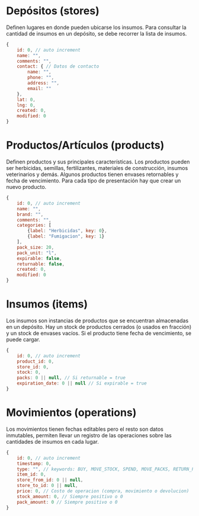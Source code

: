 # Depósitos (stores)
Definen lugares en donde pueden ubicarse los insumos. Para consultar la cantidad de insumos en un depósito, se debe recorrer la lista de insumos.  
```js
{
    id: 0, // auto increment
    name: "",
    comments: "",
    contact: { // Datos de contacto
        name: "",
        phone: "",
        address: "",
        email: ""
    }, 
    lat: 0,
    lng: 0,
    created: 0,
    modified: 0
}
```

# Productos/Artículos (products)
Definen productos y sus principales características. Los productos pueden ser herbicidas, semillas, fertilizantes, materiales de construcción, insumos veterinarios y demás. Algunos productos tienen envases retornables y fecha de vencimiento. Para cada tipo de presentación hay que crear un nuevo producto.  
```js
{
    id: 0, // auto increment
    name: "",
    brand: "",
    comments: "",
    categories: [
        {label: "Herbicidas", key: 0},
        {label: "Fumigacion", key: 1}
    ],
    pack_size: 20,
    pack_unit: "l",
    expirable: false,
    returnable: false,
    created: 0,
    modified: 0
}
```

# Insumos (items)
Los insumos son instancias de productos que se encuentran almacenadas en un depósito. Hay un stock de productos cerrados (o usados en fracción) y un stock de envases vacíos. Si el producto tiene fecha de vencimiento, se puede cargar.    
```js
{
    id: 0, // auto increment
    product_id: 0,
    store_id: 0,
    stock: 0,
    packs: 0 || null, // Si returnable = true
    expiration_date: 0 || null // Si expirable = true
}
```

# Movimientos (operations)
Los movimientos tienen fechas editables pero el resto son datos inmutables, permiten llevar un registro de las operaciones sobre las cantidades de insumos en cada lugar. 
```js
{
    id: 0, // auto increment
    timestamp: 0,
    type: "", // keywords: BUY, MOVE_STOCK, SPEND, MOVE_PACKS, RETURN_PACKS
    item_id: 0,
    store_from_id: 0 || null,
    store_to_id: 0 || null,
    price: 0, // Costo de operacion (compra, movimiento o devolucion)
    stock_amount: 0, // Siempre positivo o 0
    pack_amount: 0 // Siempre positivo o 0
}
```